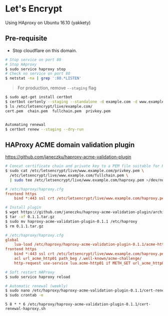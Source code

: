 # Let's Encrypt

Using HAproxy on Ubuntu 16.10 (yakkety)

## Pre-requisite
- Stop cloudflare on this domain.

```bash
# Stop service on port 80
# Stop HAproxy
$ sudo service haproxy stop
# Check no service on port 80
$ netstat -na | grep ':80.*LISTEN'
```

> For production, remove `--staging` flag

```bash
$ sudo apt-get install certbot 
$ certbot certonly --staging --standalone -d example.com -d www.example.com
$ ls /etc/letsencrypt/live/example.com/
cert.pem  chain.pem  fullchain.pem  privkey.pem


Automating renewal
$ certbot renew --staging --dry-run 
```

## HAProxy ACME domain validation plugin

https://github.com/janeczku/haproxy-acme-validation-plugin

```bash
# Concat certificate chain and private key to a PEM file suitable for HAProxy
$ sudo cat /etc/letsencrypt/live/www.example.com/privkey.pem \
  /etc/letsencrypt/live/www.example.com/fullchain.pem \
  | sudo tee /etc/letsencrypt/live/www.example.com/haproxy.pem >/dev/null
```
```cfg
# /etc/haproxy/haproxy.cfg
frontend https
    bind *:443 ssl crt /etc/letsencrypt/live/www.example.com/haproxy.pem
```
```bash
# Install plugin
$ wget https://github.com/janeczku/haproxy-acme-validation-plugin/archive/0.1.1.tar.gz
$ tar -xf 0.1.1.tar.gz
$ sudo mv haproxy-acme-validation-plugin-0.1.1 /etc/haproxy
$ rm 0.1.1.tar.gz
```
```cfg
# /etc/haproxy/haproxy.cfg
global
    lua-load /etc/haproxy/haproxy-acme-validation-plugin-0.1.1/acme-http01-webroot.lua
frontend https
    bind *:443 ssl crt /etc/letsencrypt/live/www.example.com/haproxy.pem
    acl url_acme_http01 path_beg /.well-known/acme-challenge/
    http-request use-service lua.acme-http01 if METH_GET url_acme_http01
```
```bash
# Soft restart HAProxy
$ sudo service haproxy reload
```
```bash
# Automatic renewal (weekly)
$ sudo nano /etc/haproxy/haproxy-acme-validation-plugin-0.1.1/cert-renewal-haproxy.sh
$ sudo crontab -e
```
```
5 8 * * 6 /etc/haproxy/haproxy-acme-validation-plugin-0.1.1/cert-renewal-haproxy.sh
```
